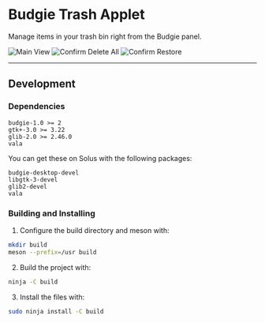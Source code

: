 # Budgie Trash Applet
Manage items in your trash bin right from the Budgie panel.

![Main View](https://i.imgur.com/riBmriJ.png) ![Confirm Delete All](https://i.imgur.com/DW7ZlRj.png) ![Confirm Restore](https://i.imgur.com/QZkqu07.png)

---

## Development

### Dependencies
```
budgie-1.0 >= 2
gtk+-3.0 >= 3.22
glib-2.0 >= 2.46.0
vala
```
You can get these on Solus with the following packages:
```
budgie-desktop-devel
libgtk-3-devel
glib2-devel
vala
```

### Building and Installing
1. Configure the build directory and meson with:
```bash
mkdir build
meson --prefix=/usr build
```

2. Build the project with:
```bash
ninja -C build
```

3. Install the files with:
```bash
sudo ninja install -C build
```
